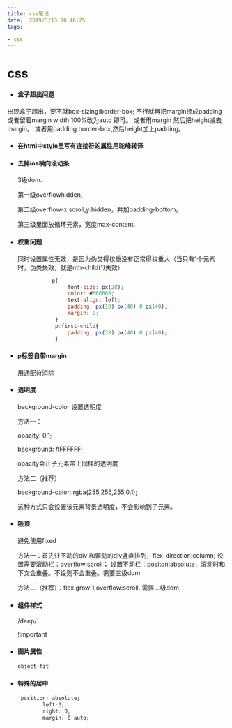 ```yaml
---
title: css笔记
date:  2019/3/13 20:46:25
tags: 

- css
---
```


# css

- #### 盒子超出问题


 出现盒子超出，要不就box-sizing:border-box; 不行就再把margin换成padding 或者留着margin width 100%改为auto 即可。 或者用margin 然后把height减去margin。 或者用padding border-box,然后height加上padding。 

- #### 在html中style里写有连接符的属性用驼峰转译



- #### 去掉ios横向滚动条

   3级dom.

  第一级overflowhidden,

  第二级overflow-x:scroll,y:hidden，并加padding-bottom。

  第三级里面放循环元素，宽度max-content.

- #### 权重问题

   同时设置属性无效，是因为伪类得权重没有正常得权重大（当只有1个元素时，伪类失效，就是nth-child(1)失效）

  ```javascript
             p{
                  font-size: px(28);
                  color: #666666;
                  text-align: left;
                  padding: px(10) px(40) 0 px(40);
                  margin: 0;
              }
              p:first-child{
                  padding: px(30) px(40) 0 px(40);
              }
  ```

  

- #### p标签自带margin

  用通配符消除

- #### 透明度

   background-color 设置透明度

   方法一：

   opacity: 0.1; 

  background: #FFFFFF; 

   opacity会让子元素带上同样的透明度

  方法二（推荐）  

   background-color: rgba(255,255,255,0.1);   

  这种方式只会设置该元素背景透明度，不会影响到子元素。 

- #### 吸顶

   避免使用fixed 

  方法一：首先让不动的div 和要动的div竖直排列，flex-direction:column; 设置需要滚动栏：overflow:scroll； 设置不动栏：positon:absolute，滚动时和下文会重叠。不设则不会重叠。需要三级dom 
  
  
  
  方法二（推荐）：flex grow:1,overflow:scroll. 需要二级dom

- #### 组件样式

  /deep/

  !important

- #### 图片属性

  ```css
  object-fit
  ```
  
- #### 特殊的居中
  
  ```css
   position: absolute;
          left:0;
          right: 0;
          margin: 0 auto;
  
  ```
  
  

